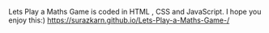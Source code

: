 Lets Play a Maths Game is coded in HTML , CSS and JavaScript. 
I hope you enjoy this:)
https://surazkarn.github.io/Lets-Play-a-Maths-Game-/
